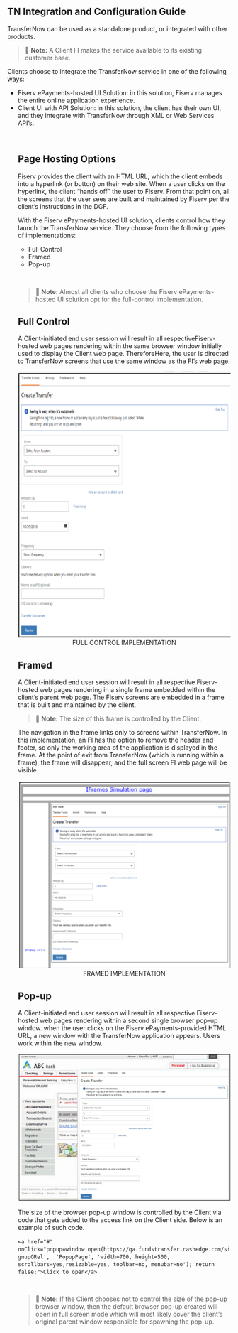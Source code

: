 ## TN Integration and Configuration Guide


TransferNow can be used as a standalone product, or integrated with other products.

<!-- theme: info -->

> :memo: **Note:** A Client FI makes the service available to its existing customer base.

Clients choose to integrate the TransferNow service in one of the following ways:

<div class="card-body">
<ul>
<li>Fiserv ePayments-hosted UI Solution: in this solution, Fiserv manages the entire online application experience.</li>

<li>Client UI with API Solution: in this solution, the client has their own UI, and they integrate with TransferNow through XML or Web Services API’s.</li>

&nbsp;

## Page Hosting Options

Fiserv provides the client with an HTML URL, which the client embeds into a hyperlink (or button) on their web site. When a user clicks on the hyperlink, the client “hands off” the user to Fiserv. From that point on, all the screens that the user sees are built and maintained by Fiserv per the client’s instructions in the DGF.

With the Fiserv ePayments-hosted UI solution, clients control how they launch the TransferNow service. They choose from the following types of implementations:


<div class="card-body">
<ul>
<li>Full Control</li>
<li>Framed</li>
<li>Pop-up</li>
</ul>
</div>

&nbsp;

<!-- theme: info -->

> :memo: **Note:** Almost all clients who choose the Fiserv ePayments-hosted UI solution opt for the full-control implementation.

## Full Control

A Client-initiated end user session will result in all respectiveFiserv-hosted web pages rendering within the same browser window initially used to display the Client web page. ThereforeHere, the user is directed to TransferNow screens that use the same window as the FI’s web page.

<center>

<img src="../../assets/images/Full_Controll_Implementation.png" width="500" height="600"> <br/>
FULL CONTROL IMPLEMENTATION
</center>


## Framed

A Client-initiated end user session will result in all respective Fiserv-hosted web pages rendering in a single frame embedded within the client’s parent web page. The Fiserv screens are embedded in a frame that is built and maintained by the client.

<!-- theme: info -->

> :memo: **Note:** The size of this frame is controlled by the Client.


The navigation in the frame links only to screens within TransferNow. In this implementation, an FI has the option to remove the header and footer, so only the working area of the application is displayed in the frame.
At the point of exit from TransferNow (which is running within a frame), the frame will disappear, and the full screen FI web page will be visible.

<center>

![image](../../assets/images/Framed_Implemention.png) <br/>
FRAMED IMPLEMENTATION

</center>


## Pop-up

A Client-initiated end user session will result in all respective Fiserv-hosted web pages rendering within a second single browser pop-up window. when the user clicks on the Fiserv ePayments-provided HTML URL, a new window with the TransferNow application appears. Users work within the new window.

<center>

![image](../../assets/images/Pop-up_Implementation.png)

</center>

The size of the browser pop-up window is controlled by the Client via code that gets added to the access link on the Client side. Below is an example of such code.




`<a href="#" onClick="popup=window.open(https://qa.fundstransfer.cashedge.com/signupGRel', 
'PopupPage', 'width=700, height=500, scrollbars=yes,resizable=yes,
toolbar=no, menubar=no'); return false;">Click to open</a>`

&nbsp;


<!-- theme: info -->

> :memo: **Note:** If the Client chooses not to control the size of the pop-up browser window, then the default browser pop-up created will open in full screen mode which will most likely cover the client’s original parent window responsible for spawning the pop-up.


